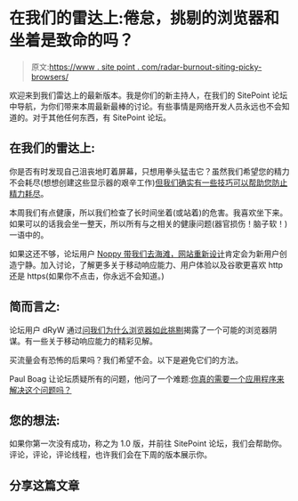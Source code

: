 # 在我们的雷达上:倦怠，挑剔的浏览器和坐着是致命的吗？

> 原文:[https://www . site point . com/radar-burnout-siting-picky-browsers/](https://www.sitepoint.com/radar-burnout-sitting-picky-browsers/)

欢迎来到我们雷达上的最新版本。我是你们的新主持人，在我们的 SitePoint 论坛中导航，为你们带来本周最新最棒的讨论。有些事情是网络开发人员永远也不会知道的。对于其他任何东西，有 SitePoint 论坛。

## 在我们的雷达上:

你是否有时发现自己沮丧地盯着屏幕，只想用拳头猛击它？虽然我们希望您的精力不会耗尽(想想创建这些显示器的艰辛工作)[但我们确实有一些技巧可以帮助您防止精力耗尽](https://community.sitepoint.com/t/dealing-preventing-burnout/112851)。

本周我们有点健康，所以我们检查了长时间坐着(或站着)的危害。我喜欢坐下来。如果可以的话我会坐一整天，所以所有与之相关的健康问题(器官损伤！脑子软！)一语中的。

如果这还不够，论坛用户 [Noppy 带我们去海滩，网站重新设计](https://community.sitepoint.com/t/thoughts-on-this-design/114384)肯定会为新用户创造宁静。加入讨论，了解更多关于移动响应能力、用户体验以及谷歌更喜欢 http 还是 https(如果你不点击，你永远不会知道。)

## 简而言之:

论坛用户 dRyW 通过[问我们为什么浏览器如此挑剔](https://community.sitepoint.com/t/why-are-browsers-so-picky/96365)揭露了一个可能的浏览器阴谋。有一些关于移动响应能力的精彩见解。

买流量会有恐怖的后果吗？我们希望不会。以下是避免它们的方法。

Paul Boag 让论坛质疑所有的问题，他问了一个难题:[你真的需要一个应用程序来解决这个问题吗？](https://community.sitepoint.com/t/do-you-really-need-an-app-for-that/113995)

## 您的想法:

如果你第一次没有成功，称之为 1.0 版，并前往 SitePoint 论坛，我们会帮助你。评论，评论，评论线程，也许我们会在下周的版本展示你。

## 分享这篇文章